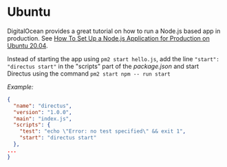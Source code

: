 # Ubuntu

DigitalOcean provides a great tutorial on how to run a Node.js based app in production. See
[How To Set Up a Node.js Application for Production on Ubuntu 20.04](https://www.digitalocean.com/community/tutorials/how-to-set-up-a-node-js-application-for-production-on-ubuntu-20-04).

Instead of starting the app using `pm2 start hello.js`, add the line `"start": "directus start"` in the "scripts" part of the *package.json* and start Directus using the command `pm2 start npm -- run start`

*Example:*
```json
{
  "name": "directus",
  "version": "1.0.0",
  "main": "index.js",
  "scripts": {
    "test": "echo \"Error: no test specified\" && exit 1",
    "start": "directus start"
  },
...
}
```
